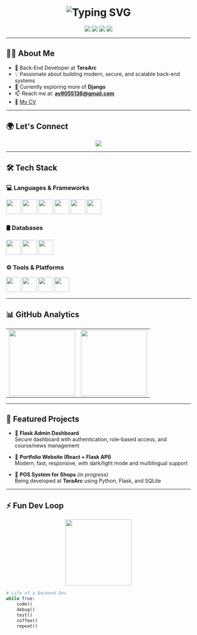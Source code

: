 <h1 align="center">
  <img src="https://readme-typing-svg.herokuapp.com?font=Fira+Code&size=26&pause=1000&center=true&vCenter=true&width=480&lines=Hi+%F0%9F%91%8B%2C+I'm+Ali+Yasser;Python+Back-End+Developer;Flask+%7C+React+%7C+Django+Learner" alt="Typing SVG" />
</h1>

<p align="center">
  <img src="https://img.shields.io/badge/Python-Expert-blue?style=for-the-badge&logo=python&logoColor=white" />
  <img src="https://img.shields.io/badge/Flask-Backend-black?style=for-the-badge&logo=flask" />
  <img src="https://img.shields.io/badge/React-Frontend-61DAFB?style=for-the-badge&logo=react&logoColor=white" />
  <img src="https://img.shields.io/badge/Learning-Django-092E20?style=for-the-badge&logo=django" />
</p>

---

## 👨‍💻 About Me

- 🔧 Back-End Developer at **TeraArc**
- 💡 Passionate about building modern, secure, and scalable back-end systems
- 🧠 Currently exploring more of **Django**
- 📫 Reach me at: **ay9055136@gmail.com**
- 📄 [My CV](https://drive.google.com/file/d/1sxA9lhlHsZJfop9yVgP2t6YNhg5hfD8l/view?usp=sharing)

---

## 🌍 Let's Connect

<p align="center">
  <a href="https://linkedin.com/in/ali-yasser-ali" target="_blank">
    <img src="https://img.shields.io/badge/LinkedIn-Ali%20Yasser-0A66C2?style=for-the-badge&logo=linkedin&logoColor=white" />
  </a>
</p>

---

## 🛠️ Tech Stack

### 💻 Languages & Frameworks
<p align="left">
  <img src="https://cdn.jsdelivr.net/gh/devicons/devicon/icons/python/python-original.svg" width="40" />
  <img src="https://cdn.jsdelivr.net/gh/devicons/devicon/icons/flask/flask-original.svg" width="40" />
  <img src="https://cdn.jsdelivr.net/gh/devicons/devicon/icons/django/django-plain.svg" width="40" />
  <img src="https://cdn.jsdelivr.net/gh/devicons/devicon/icons/javascript/javascript-original.svg" width="40" />
  <img src="https://cdn.jsdelivr.net/gh/devicons/devicon/icons/typescript/typescript-original.svg" width="40" />
  <img src="https://cdn.jsdelivr.net/gh/devicons/devicon/icons/react/react-original.svg" width="40" />
</p>

### 🛢️ Databases
<p align="left">
  <img src="https://cdn.jsdelivr.net/gh/devicons/devicon/icons/sqlite/sqlite-original.svg" width="40" />
  <img src="https://cdn.jsdelivr.net/gh/devicons/devicon/icons/mysql/mysql-original-wordmark.svg" width="40" />
  <img src="https://cdn.jsdelivr.net/gh/devicons/devicon/icons/mongodb/mongodb-original-wordmark.svg" width="40" />
</p>

### ⚙️ Tools & Platforms
<p align="left">
  <img src="https://cdn.jsdelivr.net/gh/devicons/devicon/icons/docker/docker-original.svg" width="40" />
  <img src="https://cdn.jsdelivr.net/gh/devicons/devicon/icons/git/git-original.svg" width="40" />
  <img src="https://cdn.jsdelivr.net/gh/devicons/devicon/icons/github/github-original.svg" width="40" />
  <img src="https://cdn.jsdelivr.net/gh/devicons/devicon/icons/vscode/vscode-original.svg" width="40" />
</p>

---

## 📊 GitHub Analytics

<table>
  <tr>
    <td>
      <img src="https://github-readme-stats.vercel.app/api?username=aliyasser29&show_icons=true&theme=tokyonight&hide_border=true&count_private=true" height="180"/>
    </td>
    <td>
      <img src="https://github-readme-stats.vercel.app/api/top-langs/?username=aliyasser29&layout=compact&theme=tokyonight&hide_border=true" height="180"/>
    </td>
  </tr>
</table>

---

## 📁 Featured Projects

- 🔹 **Flask Admin Dashboard**  
  Secure dashboard with authentication, role-based access, and course/news management

- 🔹 **Portfolio Website (React + Flask API)**  
  Modern, fast, responsive, with dark/light mode and multilingual support

- 🔹 **POS System for Shops** *(in progress)*  
  Being developed at **TeraArc** using Python, Flask, and SQLite

---

## ⚡ Fun Dev Loop

<p align="center">
  <img src="https://media.giphy.com/media/ZVik7pBtu9dNS/giphy.gif" width="180" />
</p>

```python
# Life of a Backend Dev
while True:
    code()
    debug()
    test()
    coffee()
    repeat()
